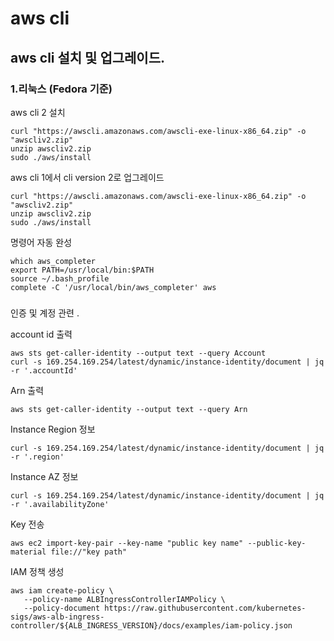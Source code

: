 # aws cli

## aws cli 설치 및 업그레이드.

### 1.리눅스 \(Fedora 기준\)

aws cli 2 설치

```text
curl "https://awscli.amazonaws.com/awscli-exe-linux-x86_64.zip" -o "awscliv2.zip"
unzip awscliv2.zip
sudo ./aws/install

```

aws cli 1에서 cli version 2로 업그레이드

```text
curl "https://awscli.amazonaws.com/awscli-exe-linux-x86_64.zip" -o "awscliv2.zip"
unzip awscliv2.zip
sudo ./aws/install

```

명령어 자동 완성

```text
which aws_completer
export PATH=/usr/local/bin:$PATH
source ~/.bash_profile
complete -C '/usr/local/bin/aws_completer' aws

```

### 

인증 및 계정 관련 . 

account id 출력 

```text
aws sts get-caller-identity --output text --query Account
curl -s 169.254.169.254/latest/dynamic/instance-identity/document | jq -r '.accountId'
```

Arn 출력

```text
aws sts get-caller-identity --output text --query Arn
```

Instance Region 정보

```text
curl -s 169.254.169.254/latest/dynamic/instance-identity/document | jq -r '.region'
```

Instance AZ 정보

```text
curl -s 169.254.169.254/latest/dynamic/instance-identity/document | jq -r '.availabilityZone'
```

Key 전송

```text
aws ec2 import-key-pair --key-name "public key name" --public-key-material file://"key path"
```

IAM 정책 생성

```text
aws iam create-policy \
   --policy-name ALBIngressControllerIAMPolicy \
   --policy-document https://raw.githubusercontent.com/kubernetes-sigs/aws-alb-ingress-controller/${ALB_INGRESS_VERSION}/docs/examples/iam-policy.json
```

